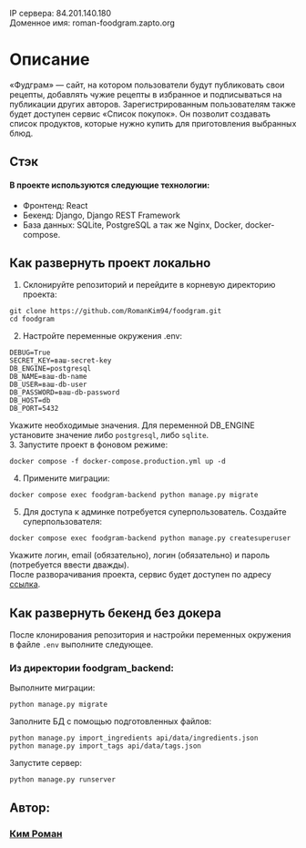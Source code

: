 IP сервера: 84.201.140.180  
Доменное имя: roman-foodgram.zapto.org

# Описание
«Фудграм» — сайт, на котором пользователи будут публиковать свои рецепты, добавлять чужие рецепты в избранное и подписываться на публикации других авторов. Зарегистрированным пользователям также будет доступен сервис «Список покупок». Он позволит создавать список продуктов, которые нужно купить для приготовления выбранных блюд.  

## Стэк  
#### В проекте используются следующие технологии:  
  - Фронтенд: React
  - Бекенд: Django, Django REST Framework
  - База данных: SQLite, PostgreSQL
  а так же Nginx, Docker, docker-compose.  


## Как развернуть проект локально
1. Склонируйте репозиторий и перейдите в корневую директорию проекта:
```
git clone https://github.com/RomanKim94/foodgram.git
cd foodgram
```
2. Настройте переменные окружения .env:
```
DEBUG=True
SECRET_KEY=ваш-secret-key
DB_ENGINE=postgresql
DB_NAME=ваш-db-name
DB_USER=ваш-db-user
DB_PASSWORD=ваш-db-password
DB_HOST=db
DB_PORT=5432
```
Укажите необходимые значения. Для переменной DB_ENGINE установите значение либо `postgresql`, либо `sqlite`.  
3. Запустите проект в фоновом режиме:
```
docker compose -f docker-compose.production.yml up -d
```
4. Примените миграции:
```
docker compose exec foodgram-backend python manage.py migrate
```
5. Для доступа к админке потребуется суперпользователь. Создайте суперпользователя:
```
docker compose exec foodgram-backend python manage.py createsuperuser
```
Укажите логин, email (обязательно), логин (обязательно) и пароль (потребуется ввести дважды).  
После разворачивания проекта, сервис будет доступен по адресу [ссылка](http://localhost:80).

## Как развернуть бекенд без докера  
После клонирования репозитория и настройки переменных окружения в файле `.env` выполните следующее.

### Из директории foodgram_backend:  
Выполните миграции:
```
python manage.py migrate
```
Заполните БД с помощью подготовленных файлов:
```
python manage.py import_ingredients api/data/ingredients.json
python manage.py import_tags api/data/tags.json
```
Запустите сервер:
```
python manage.py runserver
```

## Автор:
### [Ким Роман](https://github.com/RomanKim94)